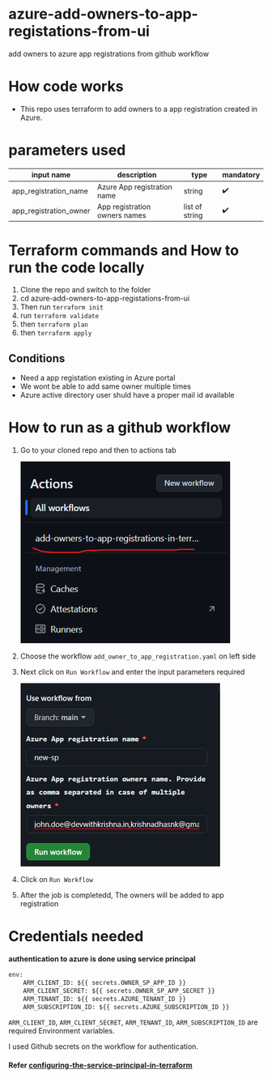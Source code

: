 # azure-add-owners-to-app-registations-from-ui
add owners to azure app registrations from github workflow

# How code works

* This repo uses terraform to add owners to a app registration created in Azure.

# parameters used

| input name | description | type | mandatory |
|------------|------------|-----|-------------|
| app_registration_name | Azure App registration name | string | :heavy_check_mark: |
| app_registration_owner | App registration owners names | list of string | :heavy_check_mark: |

# Terraform commands and How to run the code locally

1. Clone the repo and switch to the folder
2. cd azure-add-owners-to-app-registations-from-ui
3. Then run `terraform init`
4. run `terraform validate`
5. then `terraform plan`
6. then `terraform apply`

## Conditions 

* Need a app registation existing in Azure portal
* We wont be able to add same owner multiple times
* Azure active directory user shuld have a proper mail id available
  
# How to run as a github workflow

1. Go to your cloned repo and then to actions tab

    ![alt text](workflow.png)
2. Choose the workflow `add_owner_to_app_registration.yaml` on left side
   
3. Next click on `Run Workflow` and enter the input parameters required
   
    ![alt text](github_workflow_inputs.jpeg)

4. Click on `Run Workflow`

5. After the job is completedd, The owners will be added to app registration

# Credentials needed

**authentication to azure is done using service principal**

```
env:
    ARM_CLIENT_ID: ${{ secrets.OWNER_SP_APP_ID }}
    ARM_CLIENT_SECRET: ${{ secrets.OWNER_SP_APP_SECRET }}
    ARM_TENANT_ID: ${{ secrets.AZURE_TENANT_ID }}
    ARM_SUBSCRIPTION_ID: ${{ secrets.AZURE_SUBSCRIPTION_ID }}
```

`ARM_CLIENT_ID`, `ARM_CLIENT_SECRET`, `ARM_TENANT_ID`, `ARM_SUBSCRIPTION_ID` are required Environment variables.

I used Github secrets on the workflow for authentication.

#### Refer [configuring-the-service-principal-in-terraform](https://registry.terraform.io/providers/hashicorp/azurerm/latest/docs/guides/service_principal_client_secret#configuring-the-service-principal-in-terraform)
